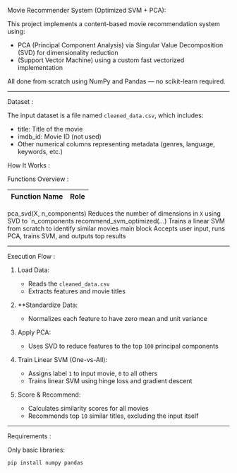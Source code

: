  Movie Recommender System (Optimized SVM + PCA):

This project implements a content-based movie recommendation system using:
-  PCA (Principal Component Analysis) via Singular Value Decomposition (SVD) for dimensionality reduction
- (Support Vector Machine) using a custom fast vectorized implementation

All done from scratch using NumPy and Pandas — no scikit-learn  required.

---

 Dataset :

The input dataset is a file named `cleaned_data.csv`, which includes:
- title: Title of the movie
- imdb_id: Movie ID (not used)
- Other numerical columns representing metadata (genres, language, keywords, etc.)


How It Works :

Functions Overview :

| Function Name             | Role                                                                 |
|---------------------------|----------------------------------------------------------------------|
 pca_svd(X, n_components)   Reduces the number of dimensions in `X` using SVD to `n_components
 recommend_svm_optimized(...)   Trains a linear SVM from scratch to identify similar movies 
 main block               Accepts user input, runs PCA, trains SVM, and outputs top results   

---

Execution Flow :

1. Load Data:
   - Reads the `cleaned_data.csv`
   - Extracts features and movie titles

2. **Standardize Data:
   - Normalizes each feature to have zero mean and unit variance

3. Apply PCA:
   - Uses SVD to reduce features to the top `100` principal components

4. Train Linear SVM (One-vs-All):
   - Assigns label `1` to input movie, `0` to all others
   - Trains linear SVM using hinge loss and gradient descent

5. Score & Recommend:
   - Calculates similarity scores for all movies
   - Recommends top `10` similar titles, excluding the input itself

---


Requirements :

Only basic libraries:
```bash
pip install numpy pandas

